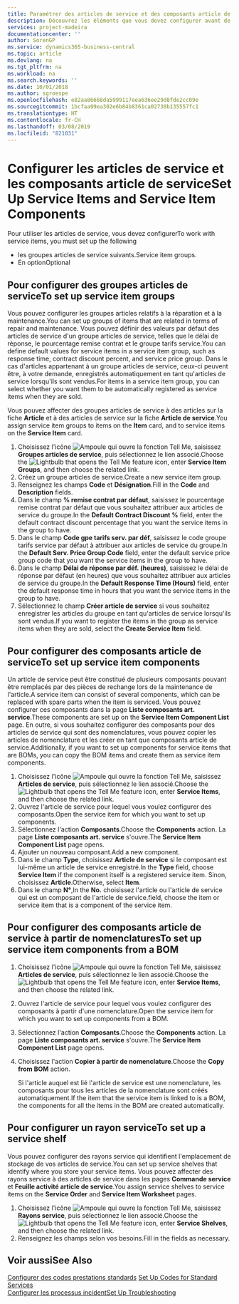 ```yaml
---
title: Paramétrer des articles de service et des composants article de service | Microsoft Docs
description: Découvrez les éléments que vous devez configurer avant de pouvoir utiliser des articles de service, notamment les valeurs par défaut telles que le délai de réponse, le pourcentage remise contrat et le groupe tarifs service.
services: project-madeira
documentationcenter: ''
author: SorenGP
ms.service: dynamics365-business-central
ms.topic: article
ms.devlang: na
ms.tgt_pltfrm: na
ms.workload: na
ms.search.keywords: ''
ms.date: 10/01/2018
ms.author: sgroespe
ms.openlocfilehash: e82aa86668da5999117eea636ee29d8fde2cc09e
ms.sourcegitcommit: 1bcfaa99ea302e6b84b8361ca02730b135557fc1
ms.translationtype: HT
ms.contentlocale: fr-CH
ms.lasthandoff: 03/08/2019
ms.locfileid: "821031"
---
```

# <a name="set-up-service-items-and-service-item-components"></a><span data-ttu-id="8e348-103">Configurer les articles de service et les composants article de service</span><span class="sxs-lookup"><span data-stu-id="8e348-103">Set Up Service Items and Service Item Components</span></span>
<span data-ttu-id="8e348-104">Pour utiliser les articles de service, vous devez configurer</span><span class="sxs-lookup"><span data-stu-id="8e348-104">To work with service items, you must set up the following</span></span>

* <span data-ttu-id="8e348-105">les groupes articles de service suivants.</span><span class="sxs-lookup"><span data-stu-id="8e348-105">Service item groups.</span></span>
* <span data-ttu-id="8e348-106">En option</span><span class="sxs-lookup"><span data-stu-id="8e348-106">Optional</span></span>

## <a name="to-set-up-service-item-groups"></a><span data-ttu-id="8e348-107">Pour configurer des groupes articles de service</span><span class="sxs-lookup"><span data-stu-id="8e348-107">To set up service item groups</span></span>
<span data-ttu-id="8e348-108">Vous pouvez configurer les groupes articles relatifs à la réparation et à la maintenance.</span><span class="sxs-lookup"><span data-stu-id="8e348-108">You can set up groups of items that are related in terms of repair and maintenance.</span></span> <span data-ttu-id="8e348-109">Vous pouvez définir des valeurs par défaut des articles de service d'un groupe articles de service, telles que le délai de réponse, le pourcentage remise contrat et le groupe tarifs service.</span><span class="sxs-lookup"><span data-stu-id="8e348-109">You can define default values for service items in a service item group, such as response time, contract discount percent, and service price group.</span></span> <span data-ttu-id="8e348-110">Dans le cas d'articles appartenant à un groupe articles de service, ceux-ci peuvent être, à votre demande, enregistrés automatiquement en tant qu'articles de service lorsqu'ils sont vendus.</span><span class="sxs-lookup"><span data-stu-id="8e348-110">For items in a service item group, you can select whether you want them to be automatically registered as service items when they are sold.</span></span>  

<span data-ttu-id="8e348-111">Vous pouvez affecter des groupes articles de service à des articles sur la fiche **Article** et à des articles de service sur la fiche **Article de service**.</span><span class="sxs-lookup"><span data-stu-id="8e348-111">You assign service item groups to items on the **Item** card, and to service items on the **Service Item** card.</span></span>  

1. <span data-ttu-id="8e348-112">Choisissez l'icône ![Ampoule qui ouvre la fonction Tell Me](media/ui-search/search_small.png "Dites-moi ce que vous voulez faire"), saisissez **Groupes articles de service**, puis sélectionnez le lien associé.</span><span class="sxs-lookup"><span data-stu-id="8e348-112">Choose the ![Lightbulb that opens the Tell Me feature](media/ui-search/search_small.png "Tell me what you want to do") icon, enter **Service Item Groups**, and then choose the related link.</span></span>  
2. <span data-ttu-id="8e348-113">Créez un groupe articles de service.</span><span class="sxs-lookup"><span data-stu-id="8e348-113">Create a new service item group.</span></span>  
3. <span data-ttu-id="8e348-114">Renseignez les champs **Code** et **Désignation**.</span><span class="sxs-lookup"><span data-stu-id="8e348-114">Fill in the **Code** and **Description** fields.</span></span>  
4. <span data-ttu-id="8e348-115">Dans le champ **% remise contrat par défaut**, saisissez le pourcentage remise contrat par défaut que vous souhaitez attribuer aux articles de service du groupe.</span><span class="sxs-lookup"><span data-stu-id="8e348-115">In the **Default Contract Discount %** field, enter the default contract discount percentage that you want the service items in the group to have.</span></span>  
5. <span data-ttu-id="8e348-116">Dans le champ **Code gpe tarifs serv. par déf**, saisissez le code groupe tarifs service par défaut à attribuer aux articles de service du groupe.</span><span class="sxs-lookup"><span data-stu-id="8e348-116">In the **Default Serv. Price Group Code** field, enter the default service price group code that you want the service items in the group to have.</span></span>  
6. <span data-ttu-id="8e348-117">Dans le champ **Délai de réponse par déf. (heures)**, saisissez le délai de réponse par défaut (en heures) que vous souhaitez attribuer aux articles de service du groupe.</span><span class="sxs-lookup"><span data-stu-id="8e348-117">In the **Default Response Time (Hours)** field, enter the default response time in hours that you want the service items in the group to have.</span></span>  
7. <span data-ttu-id="8e348-118">Sélectionnez le champ **Créer article de service** si vous souhaitez enregistrer les articles du groupe en tant qu'articles de service lorsqu'ils sont vendus.</span><span class="sxs-lookup"><span data-stu-id="8e348-118">If you want to register the items in the group as service items when they are sold, select the **Create Service Item** field.</span></span>  

## <a name="to-set-up-service-item-components"></a><span data-ttu-id="8e348-119">Pour configurer des composants article de service</span><span class="sxs-lookup"><span data-stu-id="8e348-119">To set up service item components</span></span>
<span data-ttu-id="8e348-120">Un article de service peut être constitué de plusieurs composants pouvant être remplacés par des pièces de rechange lors de la maintenance de l'article.</span><span class="sxs-lookup"><span data-stu-id="8e348-120">A service item can consist of several components, which can be replaced with spare parts when the item is serviced.</span></span> <span data-ttu-id="8e348-121">Vous pouvez configurer ces composants dans la page **Liste composants art. service**.</span><span class="sxs-lookup"><span data-stu-id="8e348-121">These components are set up on the **Service Item Component List** page.</span></span> <span data-ttu-id="8e348-122">En outre, si vous souhaitez configurer des composants pour des articles de service qui sont des nomenclatures, vous pouvez copier les articles de nomenclature et les créer en tant que composants article de service.</span><span class="sxs-lookup"><span data-stu-id="8e348-122">Additionally, if you want to set up components for service items that are BOMs, you can copy the BOM items and create them as service item components.</span></span>

1. <span data-ttu-id="8e348-123">Choisissez l'icône ![Ampoule qui ouvre la fonction Tell Me](media/ui-search/search_small.png "Dites-moi ce que vous voulez faire"), saisissez **Articles de service**, puis sélectionnez le lien associé.</span><span class="sxs-lookup"><span data-stu-id="8e348-123">Choose the ![Lightbulb that opens the Tell Me feature](media/ui-search/search_small.png "Tell me what you want to do") icon, enter **Service Items**, and then choose the related link.</span></span>
2. <span data-ttu-id="8e348-124">Ouvrez l'article de service pour lequel vous voulez configurer des composants.</span><span class="sxs-lookup"><span data-stu-id="8e348-124">Open the service item for which you want to set up components.</span></span>  
3. <span data-ttu-id="8e348-125">Sélectionnez l'action **Composants**.</span><span class="sxs-lookup"><span data-stu-id="8e348-125">Choose the **Components** action.</span></span> <span data-ttu-id="8e348-126">La page **Liste composants art. service** s'ouvre.</span><span class="sxs-lookup"><span data-stu-id="8e348-126">The **Service Item Component List** page opens.</span></span>  
4. <span data-ttu-id="8e348-127">Ajouter un nouveau composant.</span><span class="sxs-lookup"><span data-stu-id="8e348-127">Add a new component.</span></span>  
5. <span data-ttu-id="8e348-128">Dans le champ **Type**, choisissez **Article de service** si le composant est lui-même un article de service enregistré.</span><span class="sxs-lookup"><span data-stu-id="8e348-128">In the **Type** field, choose **Service Item** if the component itself is a registered service item.</span></span> <span data-ttu-id="8e348-129">Sinon, choisissez **Article**.</span><span class="sxs-lookup"><span data-stu-id="8e348-129">Otherwise, select **Item**.</span></span>  
6. <span data-ttu-id="8e348-130">Dans le champ **N°**,</span><span class="sxs-lookup"><span data-stu-id="8e348-130">In the **No.**</span></span> <span data-ttu-id="8e348-131">choisissez l'article ou l'article de service qui est un composant de l'article de service.</span><span class="sxs-lookup"><span data-stu-id="8e348-131">field, choose the item or service item that is a component of the service item.</span></span>  

## <a name="to-set-up-service-item-components-from-a-bom"></a><span data-ttu-id="8e348-132">Pour configurer des composants article de service à partir de nomenclatures</span><span class="sxs-lookup"><span data-stu-id="8e348-132">To set up service item components from a BOM</span></span>
1.  <span data-ttu-id="8e348-133">Choisissez l'icône ![Ampoule qui ouvre la fonction Tell Me](media/ui-search/search_small.png "Dites-moi ce que vous voulez faire"), saisissez **Articles de service**, puis sélectionnez le lien associé.</span><span class="sxs-lookup"><span data-stu-id="8e348-133">Choose the ![Lightbulb that opens the Tell Me feature](media/ui-search/search_small.png "Tell me what you want to do") icon, enter **Service Items**, and then choose the related link.</span></span>  
2. <span data-ttu-id="8e348-134">Ouvrez l'article de service pour lequel vous voulez configurer des composants à partir d'une nomenclature.</span><span class="sxs-lookup"><span data-stu-id="8e348-134">Open the service item for which you want to set up components from a BOM.</span></span>  
3. <span data-ttu-id="8e348-135">Sélectionnez l'action **Composants**.</span><span class="sxs-lookup"><span data-stu-id="8e348-135">Choose the **Components** action.</span></span> <span data-ttu-id="8e348-136">La page **Liste composants art. service** s'ouvre.</span><span class="sxs-lookup"><span data-stu-id="8e348-136">The **Service Item Component List** page opens.</span></span>  
4. <span data-ttu-id="8e348-137">Choisissez l'action **Copier à partir de nomenclature**.</span><span class="sxs-lookup"><span data-stu-id="8e348-137">Choose the **Copy from BOM** action.</span></span>  

    <span data-ttu-id="8e348-138">Si l'article auquel est lié l'article de service est une nomenclature, les composants pour tous les articles de la nomenclature sont créés automatiquement.</span><span class="sxs-lookup"><span data-stu-id="8e348-138">If the item that the service item is linked to is a BOM, the components for all the items in the BOM are created automatically.</span></span>  

## <a name="to-set-up-a-service-shelf"></a><span data-ttu-id="8e348-139">Pour configurer un rayon service</span><span class="sxs-lookup"><span data-stu-id="8e348-139">To set up a service shelf</span></span>
<span data-ttu-id="8e348-140">Vous pouvez configurer des rayons service qui identifient l'emplacement de stockage de vos articles de service.</span><span class="sxs-lookup"><span data-stu-id="8e348-140">You can set up service shelves that identify where you store your service items.</span></span> <span data-ttu-id="8e348-141">Vous pouvez affecter des rayons service à des articles de service dans les pages **Commande service** et **Feuille activité article de service**.</span><span class="sxs-lookup"><span data-stu-id="8e348-141">You assign service shelves to service items on the **Service Order** and **Service Item Worksheet** pages.</span></span>  

1. <span data-ttu-id="8e348-142">Choisissez l'icône ![Ampoule qui ouvre la fonction Tell Me](media/ui-search/search_small.png "Dites-moi ce que vous voulez faire"), saisissez **Rayons service**, puis sélectionnez le lien associé.</span><span class="sxs-lookup"><span data-stu-id="8e348-142">Choose the ![Lightbulb that opens the Tell Me feature](media/ui-search/search_small.png "Tell me what you want to do") icon, enter **Service Shelves**, and then choose the related link.</span></span>
2. <span data-ttu-id="8e348-143">Renseignez les champs selon vos besoins.</span><span class="sxs-lookup"><span data-stu-id="8e348-143">Fill in the fields as necessary.</span></span>

## <a name="see-also"></a><span data-ttu-id="8e348-144">Voir aussi</span><span class="sxs-lookup"><span data-stu-id="8e348-144">See Also</span></span>
<span data-ttu-id="8e348-145">[Configurer des codes prestations standards](service-how-setup-service-coding.md) </span><span class="sxs-lookup"><span data-stu-id="8e348-145">[Set Up Codes for Standard Services](service-how-setup-service-coding.md) </span></span>  
[<span data-ttu-id="8e348-146">Configurer les processus incident</span><span class="sxs-lookup"><span data-stu-id="8e348-146">Set Up Troubleshooting</span></span>](service-how-setup-troubleshooting.md)
